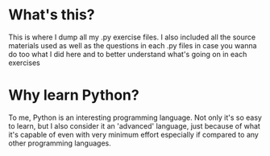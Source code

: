 # What's this?
This is where I dump all my .py exercise files. I also included all the source materials used as well as the questions in each .py files in case you wanna do too what I did here and to better understand what's going on in each exercises

# Why learn Python?
To me, Python is an interesting programming language. Not only it's so easy to learn, but I also consider it an 'advanced' language, just because of what it's capable of even with very minimum effort especially if compared to any other programming languages.

